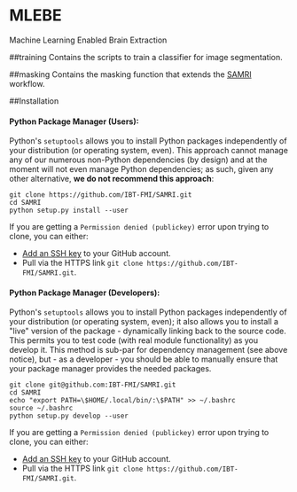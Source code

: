 # MLEBE
Machine Learning Enabled Brain Extraction

##training
Contains the scripts to train a classifier for image segmentation. 

##masking
Contains the masking function that extends the [SAMRI](https://github.com/IBT-FMI/SAMRI) workflow.


##Installation
#### Python Package Manager (Users):
Python's `setuptools` allows you to install Python packages independently of your distribution (or operating system, even).
This approach cannot manage any of our numerous non-Python dependencies (by design) and at the moment will not even manage Python dependencies;
as such, given any other alternative, **we do not recommend this approach**:

````
git clone https://github.com/IBT-FMI/SAMRI.git
cd SAMRI
python setup.py install --user
````

If you are getting a `Permission denied (publickey)` error upon trying to clone, you can either:

* [Add an SSH key](https://help.github.com/articles/adding-a-new-ssh-key-to-your-github-account/) to your GitHub account.
* Pull via the HTTPS link `git clone https://github.com/IBT-FMI/SAMRI.git`.

#### Python Package Manager (Developers):
Python's `setuptools` allows you to install Python packages independently of your distribution (or operating system, even);
it also allows you to install a "live" version of the package - dynamically linking back to the source code.
This permits you to test code (with real module functionality) as you develop it.
This method is sub-par for dependency management (see above notice), but - as a developer - you should be able to manually ensure that your package manager provides the needed packages.

````
git clone git@github.com:IBT-FMI/SAMRI.git
cd SAMRI
echo "export PATH=\$HOME/.local/bin/:\$PATH" >> ~/.bashrc
source ~/.bashrc
python setup.py develop --user
````

If you are getting a `Permission denied (publickey)` error upon trying to clone, you can either:

* [Add an SSH key](https://help.github.com/articles/adding-a-new-ssh-key-to-your-github-account/) to your GitHub account.
* Pull via the HTTPS link `git clone https://github.com/IBT-FMI/SAMRI.git`.